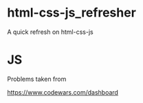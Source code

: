 # html-css-js_refresher

A quick refresh on html-css-js

# JS

Problems taken from

https://www.codewars.com/dashboard
